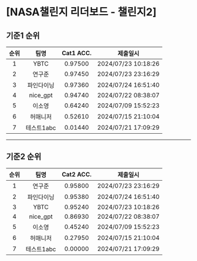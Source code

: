 # [NASA챌린지 리더보드 - 챌린지2]
## 기준1 순위
| 순위 | 팀명 | Cat1 ACC. | 제출일시 |
|:----:|:----:|:-----:|:----:|
| 1 | YBTC | 0.97500 | 2024/07/23 10:18:26 |
| 2 | 연구준 | 0.97450 | 2024/07/23 23:16:29 |
| 3 | 파인다이닝 | 0.97360 | 2024/07/24 16:51:40 |
| 4 | nice_gpt | 0.94740 | 2024/07/22 08:38:07 |
| 5 | 이소영 | 0.64240 | 2024/07/09 15:52:23 |
| 6 | 허매니저 | 0.52610 | 2024/07/15 21:10:04 |
| 7 | 테스트1abc | 0.01440 | 2024/07/21 17:09:29 |
___
## 기준2 순위
| 순위 | 팀명 | Cat2 ACC. | 제출일시 |
|:----:|:----:|:-----:|:----:|
| 1 | 연구준 | 0.95800 | 2024/07/23 23:16:29 |
| 2 | 파인다이닝 | 0.95380 | 2024/07/24 16:51:40 |
| 3 | YBTC | 0.95240 | 2024/07/23 10:18:26 |
| 4 | nice_gpt | 0.86930 | 2024/07/22 08:38:07 |
| 5 | 이소영 | 0.45240 | 2024/07/09 15:52:23 |
| 6 | 허매니저 | 0.27950 | 2024/07/15 21:10:04 |
| 7 | 테스트1abc | 0.00000 | 2024/07/21 17:09:29 |
